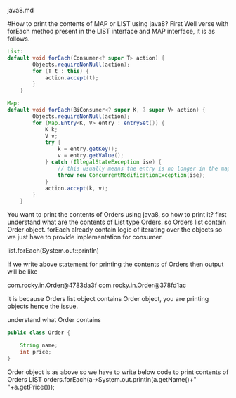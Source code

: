java8.md


#How to print the contents of MAP or LIST using java8?
First Well verse with forEach method present in the LIST interface and MAP interface, it is as follows.

```java
List:
default void forEach(Consumer<? super T> action) {
        Objects.requireNonNull(action);
        for (T t : this) {
            action.accept(t);
        }
    }

Map:
default void forEach(BiConsumer<? super K, ? super V> action) {
        Objects.requireNonNull(action);
        for (Map.Entry<K, V> entry : entrySet()) {
            K k;
            V v;
            try {
                k = entry.getKey();
                v = entry.getValue();
            } catch (IllegalStateException ise) {
                // this usually means the entry is no longer in the map.
                throw new ConcurrentModificationException(ise);
            }
            action.accept(k, v);
        }
    }

```

You want to print the contents of Orders using java8, so how to print it?
first understand what are the contents of List type Orders.
so Orders list contain Order object.
forEach already contain logic of iterating over the objects so we just have to provide implementation for consumer.


list.forEach(System.out::println)

If we write above statement for printing the contents of Orders then output will be like 

com.rocky.in.Order@4783da3f
com.rocky.in.Order@378fd1ac

it is because Orders list object contains Order object, you are printing objects hence the issue.

understand what Order contains 

```java
public class Order {

    String name;
    int price;
}
```

Order object is as above so we have to write below code to print contents of Orders LIST
orders.forEach(a->System.out.println(a.getName()+" "+a.getPrice()));

